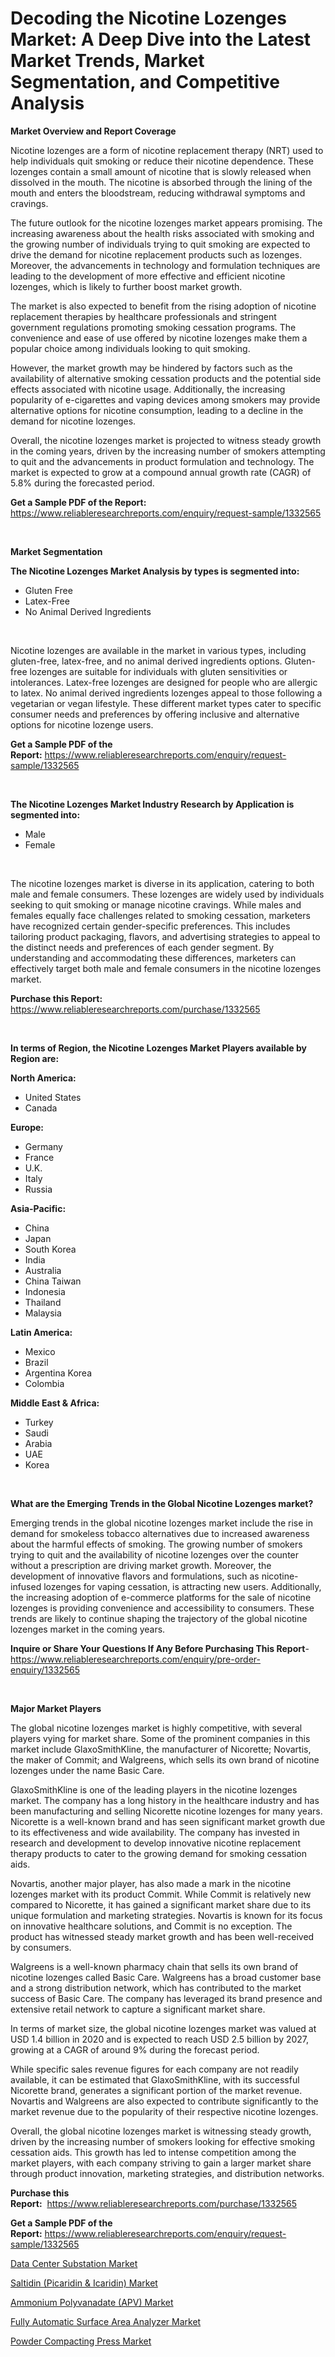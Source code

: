 <p><h1>Decoding the Nicotine Lozenges Market: A Deep Dive into the Latest Market Trends, Market Segmentation, and Competitive Analysis</h1></p><p><strong>Market Overview and Report Coverage</strong></p>
<p><p>Nicotine lozenges are a form of nicotine replacement therapy (NRT) used to help individuals quit smoking or reduce their nicotine dependence. These lozenges contain a small amount of nicotine that is slowly released when dissolved in the mouth. The nicotine is absorbed through the lining of the mouth and enters the bloodstream, reducing withdrawal symptoms and cravings.</p><p>The future outlook for the nicotine lozenges market appears promising. The increasing awareness about the health risks associated with smoking and the growing number of individuals trying to quit smoking are expected to drive the demand for nicotine replacement products such as lozenges. Moreover, the advancements in technology and formulation techniques are leading to the development of more effective and efficient nicotine lozenges, which is likely to further boost market growth.</p><p>The market is also expected to benefit from the rising adoption of nicotine replacement therapies by healthcare professionals and stringent government regulations promoting smoking cessation programs. The convenience and ease of use offered by nicotine lozenges make them a popular choice among individuals looking to quit smoking.</p><p>However, the market growth may be hindered by factors such as the availability of alternative smoking cessation products and the potential side effects associated with nicotine usage. Additionally, the increasing popularity of e-cigarettes and vaping devices among smokers may provide alternative options for nicotine consumption, leading to a decline in the demand for nicotine lozenges.</p><p>Overall, the nicotine lozenges market is projected to witness steady growth in the coming years, driven by the increasing number of smokers attempting to quit and the advancements in product formulation and technology. The market is expected to grow at a compound annual growth rate (CAGR) of 5.8% during the forecasted period.</p></p>
<p><strong>Get a Sample PDF of the Report:</strong> <a href="https://www.reliableresearchreports.com/enquiry/request-sample/1332565">https://www.reliableresearchreports.com/enquiry/request-sample/1332565</a></p>
<p>&nbsp;</p>
<p><strong>Market Segmentation</strong></p>
<p><strong>The Nicotine Lozenges Market Analysis by types is segmented into:</strong></p>
<p><ul><li>Gluten Free</li><li>Latex-Free</li><li>No Animal Derived Ingredients</li></ul></p>
<p>&nbsp;</p>
<p><p>Nicotine lozenges are available in the market in various types, including gluten-free, latex-free, and no animal derived ingredients options. Gluten-free lozenges are suitable for individuals with gluten sensitivities or intolerances. Latex-free lozenges are designed for people who are allergic to latex. No animal derived ingredients lozenges appeal to those following a vegetarian or vegan lifestyle. These different market types cater to specific consumer needs and preferences by offering inclusive and alternative options for nicotine lozenge users.</p></p>
<p><strong>Get a Sample PDF of the Report:</strong>&nbsp;<a href="https://www.reliableresearchreports.com/enquiry/request-sample/1332565">https://www.reliableresearchreports.com/enquiry/request-sample/1332565</a></p>
<p>&nbsp;</p>
<p><strong>The Nicotine Lozenges Market Industry Research by Application is segmented into:</strong></p>
<p><ul><li>Male</li><li>Female</li></ul></p>
<p>&nbsp;</p>
<p><p>The nicotine lozenges market is diverse in its application, catering to both male and female consumers. These lozenges are widely used by individuals seeking to quit smoking or manage nicotine cravings. While males and females equally face challenges related to smoking cessation, marketers have recognized certain gender-specific preferences. This includes tailoring product packaging, flavors, and advertising strategies to appeal to the distinct needs and preferences of each gender segment. By understanding and accommodating these differences, marketers can effectively target both male and female consumers in the nicotine lozenges market.</p></p>
<p><strong>Purchase this Report:</strong>&nbsp; <a href="https://www.reliableresearchreports.com/purchase/1332565">https://www.reliableresearchreports.com/purchase/1332565</a></p>
<p>&nbsp;</p>
<p><strong>In terms of Region, the Nicotine Lozenges Market Players available by Region are:</strong></p>
<p>
    <p> <strong> North America: </strong>
        <ul>
            <li>United States</li>
            <li>Canada</li>
        </ul>
        </p> 
    <p> <strong> Europe: </strong>
        <ul>
            <li>Germany</li>
            <li>France</li>
            <li>U.K.</li>
            <li>Italy</li>
            <li>Russia</li>
        </ul>
        </p> 
    <p> <strong> Asia-Pacific: </strong>
        <ul>
            <li>China</li>
            <li>Japan</li>
            <li>South Korea</li>
            <li>India</li>
            <li>Australia</li>
            <li>China Taiwan</li>
            <li>Indonesia</li>
            <li>Thailand</li>
            <li>Malaysia</li>
        </ul>
        </p> 
    <p> <strong> Latin America: </strong>
        <ul>
            <li>Mexico</li>
            <li>Brazil</li>
            <li>Argentina Korea</li>
            <li>Colombia</li>
        </ul>
        </p> 
    <p> <strong> Middle East & Africa: </strong>
        <ul>
            <li>Turkey</li>
            <li>Saudi</li>
            <li>Arabia</li>
            <li>UAE</li>
            <li>Korea</li>
        </ul>
    </p>
    </p>
<p>&nbsp;</p>
<p><strong>What are the Emerging Trends in the Global Nicotine Lozenges market?</strong></p>
<p><p>Emerging trends in the global nicotine lozenges market include the rise in demand for smokeless tobacco alternatives due to increased awareness about the harmful effects of smoking. The growing number of smokers trying to quit and the availability of nicotine lozenges over the counter without a prescription are driving market growth. Moreover, the development of innovative flavors and formulations, such as nicotine-infused lozenges for vaping cessation, is attracting new users. Additionally, the increasing adoption of e-commerce platforms for the sale of nicotine lozenges is providing convenience and accessibility to consumers. These trends are likely to continue shaping the trajectory of the global nicotine lozenges market in the coming years.</p></p>
<p><strong>Inquire or Share Your Questions If Any Before Purchasing This Report</strong>- <a href="https://www.reliableresearchreports.com/enquiry/pre-order-enquiry/1332565">https://www.reliableresearchreports.com/enquiry/pre-order-enquiry/1332565</a></p>
<p>&nbsp;</p>
<p><strong>Major Market Players</strong></p>
<p><p>The global nicotine lozenges market is highly competitive, with several players vying for market share. Some of the prominent companies in this market include GlaxoSmithKline, the manufacturer of Nicorette; Novartis, the maker of Commit; and Walgreens, which sells its own brand of nicotine lozenges under the name Basic Care. </p><p>GlaxoSmithKline is one of the leading players in the nicotine lozenges market. The company has a long history in the healthcare industry and has been manufacturing and selling Nicorette nicotine lozenges for many years. Nicorette is a well-known brand and has seen significant market growth due to its effectiveness and wide availability. The company has invested in research and development to develop innovative nicotine replacement therapy products to cater to the growing demand for smoking cessation aids. </p><p>Novartis, another major player, has also made a mark in the nicotine lozenges market with its product Commit. While Commit is relatively new compared to Nicorette, it has gained a significant market share due to its unique formulation and marketing strategies. Novartis is known for its focus on innovative healthcare solutions, and Commit is no exception. The product has witnessed steady market growth and has been well-received by consumers.</p><p>Walgreens is a well-known pharmacy chain that sells its own brand of nicotine lozenges called Basic Care. Walgreens has a broad customer base and a strong distribution network, which has contributed to the market success of Basic Care. The company has leveraged its brand presence and extensive retail network to capture a significant market share.</p><p>In terms of market size, the global nicotine lozenges market was valued at USD 1.4 billion in 2020 and is expected to reach USD 2.5 billion by 2027, growing at a CAGR of around 9% during the forecast period.</p><p>While specific sales revenue figures for each company are not readily available, it can be estimated that GlaxoSmithKline, with its successful Nicorette brand, generates a significant portion of the market revenue. Novartis and Walgreens are also expected to contribute significantly to the market revenue due to the popularity of their respective nicotine lozenges.</p><p>Overall, the global nicotine lozenges market is witnessing steady growth, driven by the increasing number of smokers looking for effective smoking cessation aids. This growth has led to intense competition among the market players, with each company striving to gain a larger market share through product innovation, marketing strategies, and distribution networks.</p></p>
<p><strong>Purchase this Report:</strong>&nbsp;&nbsp;<a href="https://www.reliableresearchreports.com/purchase/1332565">https://www.reliableresearchreports.com/purchase/1332565</a></p>
<p></p>
<p><strong>Get a Sample PDF of the Report:</strong>&nbsp;<a href="https://www.reliableresearchreports.com/enquiry/request-sample/1332565">https://www.reliableresearchreports.com/enquiry/request-sample/1332565</a></p>
<p><p><a href="https://medium.com/@darrensipes2023/data-center-substation-market-size-growth-forecast-2023-2030-4fec9dce4b24">Data Center Substation Market</a></p><p><a href="https://github.com/BryceTownsendr/Market-Research-Report-List-1/blob/main/saltidin-picaridin-icaridin-market.md">Saltidin (Picaridin & Icaridin) Market</a></p><p><a href="https://github.com/WillieWoodard/Market-Research-Report-List-1/blob/main/ammonium-polyvanadate-apv-market.md">Ammonium Polyvanadate (APV) Market</a></p><p><a href="https://www.linkedin.com/pulse/fully-automatic-surface-area-analyzer-market-share-amp-new-nhcfc/">Fully Automatic Surface Area Analyzer Market</a></p><p><a href="https://medium.com/@soledadroob625/powder-compacting-press-market-size-growth-forecast-2023-2030-eb4631717d86">Powder Compacting Press Market</a></p></p>